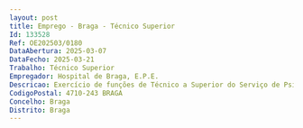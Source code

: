 ```yaml
--- 
layout: post
title: Emprego - Braga - Técnico Superior
Id: 133528
Ref: OE202503/0180
DataAbertura: 2025-03-07
DataFecho: 2025-03-21
Trabalho: Técnico Superior
Empregador: Hospital de Braga, E.P.E.
Descricao: Exercício de funções de Técnico a Superior do Serviço de Psicologia da ULS Braga.
CodigoPostal: 4710-243 BRAGA
Concelho: Braga
Distrito: Braga
--- 
```

